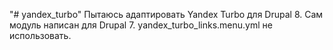 "# yandex_turbo"
Пытаюсь адаптировать Yandex Turbo для Drupal 8. Сам модуль написан для Drupal 7. yandex_turbo_links.menu.yml не использовать.
